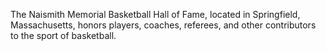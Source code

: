 The Naismith Memorial Basketball Hall of Fame, located in Springfield, Massachusetts, honors players, coaches, referees, and other contributors to the sport of basketball.
